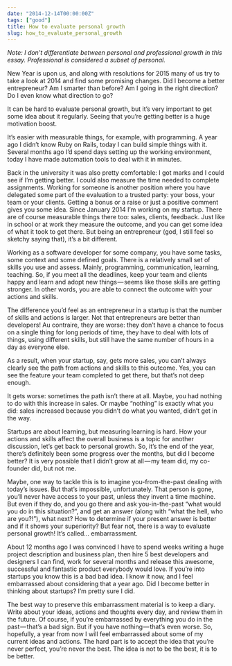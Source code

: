 ```yaml
---
date: "2014-12-14T00:00:00Z"
tags: ["good"]
title: How to evaluate personal growth
slug: how_to_evaluate_personal_growth
---
```


*Note: I don’t differentiate between personal and professional growth in this essay. Professional is considered a subset of personal.*

New Year is upon us, and along with resolutions for 2015 many of us try to take a look at 2014 and find some promising changes. Did I become a better entrepreneur? Am I smarter than before? Am I going in the right direction? Do I even know what direction to go?

It can be hard to evaluate personal growth, but it’s very important to get some idea about it regularly. Seeing that you’re getting better is a huge motivation boost.

It’s easier with measurable things, for example, with programming. A year ago I didn’t know Ruby on Rails, today I can build simple things with it. Several months ago I’d spend days setting up the working environment, today I have made automation tools to deal with it in minutes.

Back in the university it was also pretty comfortable: I got marks and I could see if I’m getting better. I could also measure the time needed to complete assignments. Working for someone is another position where you have delegated some part of the evaluation to a trusted party: your boss, your team or your clients. Getting a bonus or a raise or just a positive comment gives you some idea.
Since January 2014 I’m working on my startup. There are of course measurable things there too: sales, clients, feedback. Just like in school or at work they measure the outcome, and you can get some idea of what it took to get there. But being an entrepreneur (god, I still feel so sketchy saying that), it’s a bit different.

Working as a software developer for some company, you have some tasks, some context and some defined goals. There is a relatively small set of skills you use and assess. Mainly, programming, communication, learning, teaching. So, if you meet all the deadlines, keep your team and clients happy and learn and adopt new things — seems like those skills are getting stronger. In other words, you are able to connect the outcome with your actions and skills.

The difference you’d feel as an entrepreneur in a startup is that the number of skills and actions is larger. Not that entrepreneurs are better than developers! Au contraire, they are worse: they don’t have a chance to focus on a single thing for long periods of time, they have to deal with lots of things, using different skills, but still have the same number of hours in a day as everyone else.

As a result, when your startup, say, gets more sales, you can’t always clearly see the path from actions and skills to this outcome. Yes, you can see the feature your team completed to get there, but that’s not deep enough.

It gets worse: sometimes the path isn’t there at all. Maybe, you had nothing to do with this increase in sales. Or maybe “nothing” is exactly what you did: sales increased because you didn’t do what you wanted, didn’t get in the way.

Startups are about learning, but measuring learning is hard.
How your actions and skills affect the overall business is a topic for another discussion, let’s get back to personal growth. So, it’s the end of the year, there’s definitely been some progress over the months, but did I become better? It is very possible that I didn’t grow at all — my team did, my co-founder did, but not me.

Maybe, one way to tackle this is to imagine you-from-the-past dealing with today’s issues. But that’s impossible, unfortunately. That person is gone, you’ll never have access to your past, unless they invent a time machine. But even if they do, and you go there and ask you-in-the-past “what would you do in this situation?”, and get an answer (along with “what the hell, who are you?!”), what next? How to determine if your present answer is better and if it shows your superiority?
But fear not, there is a way to evaluate personal growth! It’s called…
embarrassment.

About 12 months ago I was convinced I have to spend weeks writing a huge project description and business plan, then hire 5 best developers and designers I can find, work for several months and release this awesome, successful and fantastic product everybody would love. If you’re into startups you know this is a bad bad idea. I know it now, and I feel embarrassed about considering that a year ago. Did I become better in thinking about startups? I’m pretty sure I did.

The best way to preserve this embarrassment material is to keep a diary. Write about your ideas, actions and thoughts every day, and review them in the future. Of course, if you’re embarrassed by everything you do in the past — that’s a bad sign. But if you have nothing — that’s even worse.
So, hopefully, a year from now I will feel embarrassed about some of my current ideas and actions. The hard part is to accept the idea that you’re never perfect, you’re never the best. The idea is not to be the best, it is to be better.
